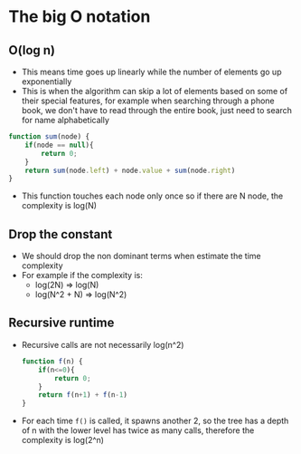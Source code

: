 # The big O notation

## O(log n)
- This means time goes up linearly while the number of elements go up exponentially
- This is when the algorithm can skip a lot of elements based on some of their special features, for example when searching through a phone book, we don't have to read through the entire book, just need to search for name alphabetically

```javascript
function sum(node) {
	if(node == null){
		return 0;
	}
	return sum(node.left) + node.value + sum(node.right)
}
```
- This function touches each node only once so if there are N node, the complexity is log(N)

## Drop the constant
- We should drop the non dominant terms when estimate the time complexity
- For example if the complexity is:
	- log(2N) => log(N)
	- log(N^2 + N) => log(N^2)

## Recursive runtime
- Recursive calls are not necessarily log(n^2)
	```javascript
	function f(n) {
		if(n<=0){
			return 0;
		} 
		return f(n+1) + f(n-1)
	}
	```
- For each time `f()` is called, it spawns another 2, so the tree has a depth of n with the lower level has twice as many calls, therefore the complexity is log(2^n)